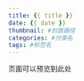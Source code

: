 ```yaml
---
title: {{ title }}
date: {{ date }}
thumbnail: #封面路径
categories: #分类名
tags: #标签名
---
```


页面可以预览到此处
<!-- more -->
